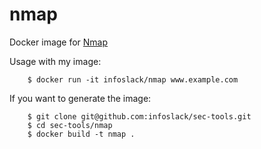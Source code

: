 nmap
====

Docker image for [Nmap](https://nmap.org/)

Usage with my image:

		$ docker run -it infoslack/nmap www.example.com

If you want to generate the image:

		$ git clone git@github.com:infoslack/sec-tools.git
		$ cd sec-tools/nmap
		$ docker build -t nmap .
